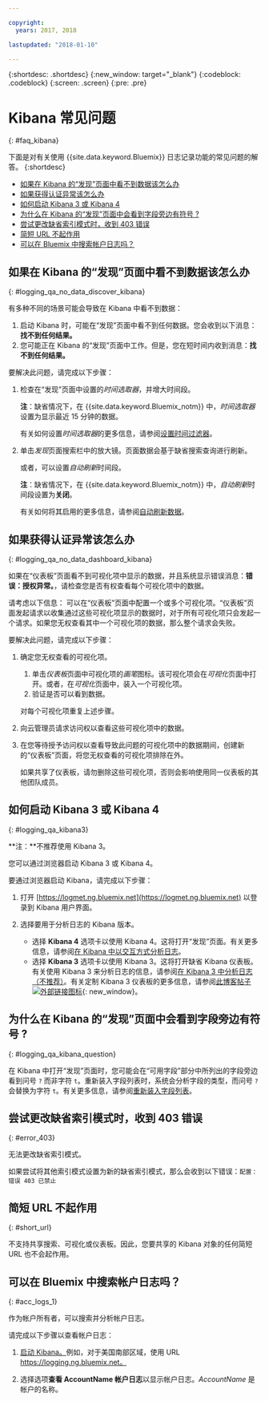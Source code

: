 ```yaml
---

copyright:
  years: 2017, 2018

lastupdated: "2018-01-10"

---
```




{:shortdesc: .shortdesc}
{:new_window: target="_blank"}
{:codeblock: .codeblock}
{:screen: .screen}
{:pre: .pre}


# Kibana 常见问题
{: #faq_kibana}

下面是对有关使用 {{site.data.keyword.Bluemix}} 日志记录功能的常见问题的解答。
{:shortdesc}

* [如果在 Kibana 的“发现”页面中看不到数据该怎么办](/docs/services/CloudLogAnalysis/qa/faq_kibana.html##logging_qa_no_data_discover_kibana)
* [如果获得认证异常该怎么办](/docs/services/CloudLogAnalysis/qa/faq_kibana.html##logging_qa_no_data_dashboard_kibana)
* [如何启动 Kibana 3 或 Kibana 4](/docs/services/CloudLogAnalysis/qa/faq_kibana.html##logging_qa_kibana3)
* [为什么在 Kibana 的“发现”页面中会看到字段旁边有符号 ?](/docs/services/CloudLogAnalysis/qa/faq_kibana.html##logging_qa_kibana_question)
* [尝试更改缺省索引模式时，收到 403 错误](/docs/services/CloudLogAnalysis/qa/faq_kibana.html#error_403)
* [简短 URL 不起作用](/docs/services/CloudLogAnalysis/qa/faq_kibana.html#short_url)
* [可以在 Bluemix 中搜索帐户日志吗？](/docs/services/CloudLogAnalysis/qa/faq_kibana.html#acc_logs_1)


## 如果在 Kibana 的“发现”页面中看不到数据该怎么办
{: #logging_qa_no_data_discover_kibana}

有多种不同的场景可能会导致在 Kibana 中看不到数据：

1. 启动 Kibana 时，可能在“发现”页面中看不到任何数据。您会收到以下消息：**找不到任何结果。** 
2. 您可能正在 Kibana 的“发现”页面中工作。但是，您在短时间内收到消息：**找不到任何结果。**

要解决此问题，请完成以下步骤：

1. 检查在“发现”页面中设置的*时间选取器*，并增大时间段。 

    **注**：缺省情况下，在 {{site.data.keyword.Bluemix_notm}} 中，*时间选取器*设置为显示最近 15 分钟的数据。

    有关如何设置*时间选取器*的更多信息，请参阅[设置时间过滤器](/docs/services/CloudLogAnalysis/kibana/filter_logs.html#set_time_filter)。
       
2. 单击*发现*页面搜索栏中的放大镜。页面数据会基于缺省搜索查询进行刷新。

    或者，可以设置*自动刷新*时间段。

    **注**：缺省情况下，在 {{site.data.keyword.Bluemix_notm}} 中，*自动刷新*时间段设置为**关闭**。
    
    有关如何将其启用的更多信息，请参阅[自动刷新数据](/docs/services/CloudLogAnalysis/kibana/analize_logs_interactively.html#discover_view_refresh_interval)。



## 如果获得认证异常该怎么办
{: #logging_qa_no_data_dashboard_kibana}

如果在“仪表板”页面看不到可视化项中显示的数据，并且系统显示错误消息：**错误：授权异常。**，请检查您是否有权查看每个可视化项中的数据。

请考虑以下信息：
可以在“仪表板”页面中配置一个或多个可视化项。“仪表板”页面发起请求以收集通过这些可视化项显示的数据时，对于所有可视化项只会发起一个请求。如果您无权查看其中一个可视化项的数据，那么整个请求会失败。

要解决此问题，请完成以下步骤：

1. 确定您无权查看的可视化项。

    1. 单击*仪表板*页面中可视化项的*画笔*图标。该可视化项会在*可视化*页面中打开。或者，在*可视化*页面中，装入一个可视化项。 
    2. 验证是否可以看到数据。
    
    对每个可视化项重复上述步骤。

2. 向云管理员请求访问权以查看这些可视化项中的数据。

3. 在您等待授予访问权以查看导致此问题的可视化项中的数据期间，创建新的“仪表板”页面，将您无权查看的可视化项排除在外。 

    如果共享了仪表板，请勿删除这些可视化项，否则会影响使用同一仪表板的其他团队成员。

## 如何启动 Kibana 3 或 Kibana 4
{: #logging_qa_kibana3}

**注：**不推荐使用 Kibana 3。

您可以通过浏览器启动 Kibana 3 或 Kibana 4。

要通过浏览器启动 Kibana，请完成以下步骤：

1. 打开 [https://logmet.ng.bluemix.net](https://logmet.ng.bluemix.net) 以登录到 Kibana 用户界面。
    
2. 选择要用于分析日志的 Kibana 版本。
    * 选择 **Kibana 4** 选项卡以使用 Kibana 4。这将打开“发现”页面。有关更多信息，请参阅[在 Kibana 中以交互方式分析日志](/docs/services/CloudLogAnalysis/qa/faq_kibana.html#logging_kibana_analize_logs_interactively.html#kibana_analize_logs_interactively)。
    * 选择 **Kibana 3** 选项卡以使用 Kibana 3。这将打开缺省 Kibana 仪表板。有关使用 Kibana 3 来分析日志的信息，请参阅[在 Kibana 3 中分析日志（不推荐）](docs/monitor_log/kibana3/logging_view_kibana3.html#analyzing_logs_Kibana3)。有关定制 Kibana 3 仪表板的更多信息，请参阅[此博客帖子 ![外部链接图标](../../../icons/launch-glyph.svg "外部链接图标")](https://www.ibm.com/blogs/bluemix/2015/09/creating-custom-kibana-dashboard-in-bluemix/){: new_window}。
     

## 为什么在 Kibana 的“发现”页面中会看到字段旁边有符号 ?
{: #logging_qa_kibana_question}

在 Kibana 中打开“发现”页面时，您可能会在“可用字段”部分中所列出的字段旁边看到问号 `?` 而非字符 `t`。重新装入字段列表时，系统会分析字段的类型，而问号 `?` 会替换为字符 `t`。有关更多信息，请参阅[重新装入字段列表](/docs/services/CloudLogAnalysis/kibana/analize_logs_interactively.html#discover_view_reload_fields)。


## 尝试更改缺省索引模式时，收到 403 错误
{: #error_403}

无法更改缺省索引模式。 

如果尝试将其他索引模式设置为新的缺省索引模式，那么会收到以下错误：`配置：错误 403 已禁止`

## 简短 URL 不起作用
{: #short_url}

不支持共享搜索、可视化或仪表板。因此，您要共享的 Kibana 对象的任何简短 URL 也不会起作用。 

## 可以在 Bluemix 中搜索帐户日志吗？
{: #acc_logs_1}

作为帐户所有者，可以搜索并分析帐户日志。

请完成以下步骤以查看帐户日志：

1. [启动 Kibana。](/docs/services/CloudLogAnalysis/kibana/launch.html#launch_Kibana_from_browser)例如，对于美国南部区域，使用 URL https://logging.ng.bluemix.net。

2. 选择选项**查看 AccountName 帐户日志**以显示帐户日志。*AccountName* 是帐户的名称。

